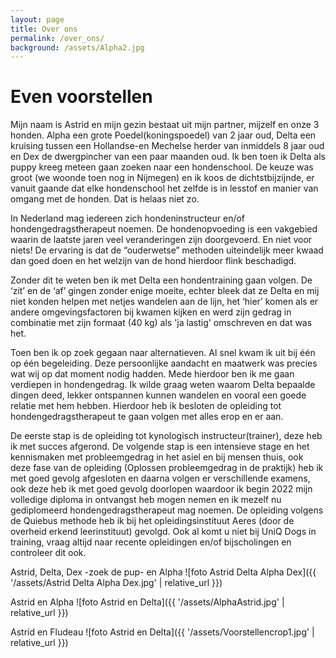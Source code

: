 ```yaml
---
layout: page
title: Over ons
permalink: /over_ons/
background: /assets/Alpha2.jpg
---
```

# Even voorstellen
  
Mijn naam is Astrid en mijn gezin bestaat uit mijn partner, mijzelf en onze 3 honden.
Alpha een grote Poedel(koningspoedel) van 2 jaar oud, Delta een kruising tussen een Hollandse-en Mechelse herder van inmiddels 8 jaar oud en Dex de dwergpincher van een paar maanden oud. 
Ik ben toen ik Delta als puppy kreeg meteen gaan zoeken naar een hondenschool. De keuze was groot (we woonde toen nog in Nijmegen) en ik koos de dichtstbijzijnde, er vanuit gaande dat elke hondenschool het zelfde is in lesstof en manier van omgang met de honden. Dat is helaas niet zo.

In Nederland mag iedereen zich hondeninstructeur en/of hondengedragstherapeut noemen. De hondenopvoeding is een vakgebied waarin de laatste jaren veel veranderingen zijn doorgevoerd. En niet voor niets! De ervaring is dat de “ouderwetse” methoden uiteindelijk meer kwaad dan goed doen en het welzijn van de hond hierdoor flink beschadigd. 

Zonder dit te weten ben ik met Delta een hondentraining gaan volgen.
De ‘zit’ en de ‘af’ gingen zonder enige moeite, echter bleek dat ze Delta en mij niet konden helpen met netjes wandelen aan de lijn, het ‘hier’ komen als er andere omgevingsfactoren bij kwamen kijken en werd zijn gedrag in combinatie met zijn formaat (40 kg) als 'ja lastig' omschreven en dat was het. 

Toen ben ik op zoek gegaan naar alternatieven. Al snel kwam ik uit bij één op één begeleiding. Deze persoonlijke aandacht en maatwerk was precies wat wij op dat moment nodig hadden. Mede hierdoor ben ik me gaan verdiepen in hondengedrag. Ik wilde graag weten waarom Delta bepaalde dingen deed, lekker ontspannen kunnen wandelen en vooral een goede relatie met hem hebben. Hierdoor heb ik besloten de opleiding tot hondengedragstherapeut te gaan volgen met alles erop en er aan.

De eerste stap is de opleiding tot kynologisch instructeur(trainer), deze heb ik met succes afgerond. De volgende stap is een intensieve stage en het kennismaken met probleemgedrag in het asiel en bij mensen thuis, ook deze fase van de opleiding (Oplossen probleemgedrag in de praktijk) heb ik met goed gevolg afgesloten en daarna volgen er verschillende examens, ook deze heb ik met goed gevolg doorlopen waardoor ik begin 2022 mijn volledige diploma in ontvangst heb mogen nemen en ik mezelf nu gediplomeerd hondengedragstherapeut mag noemen. De opleiding volgens de Quiebus methode heb ik bij het opleidingsinstituut Aeres (door de overheid erkend leerinstituut) gevolgd.
Ook al komt u niet bij UniQ Dogs in training, vraag altijd naar recente opleidingen en/of bijscholingen en controleer dit ook.


Astrid, Delta, Dex -zoek de pup- en Alpha
![foto Astrid Delta Alpha Dex]({{ '/assets/Astrid Delta Alpha Dex.jpg' | relative_url }})




Astrid en Alpha
![foto Astrid en Delta]({{ '/assets/AlphaAstrid.jpg' | relative_url }})


Astrid en Fludeau
![foto Astrid en Delta]({{ '/assets/Voorstellencrop1.jpg' | relative_url }})
